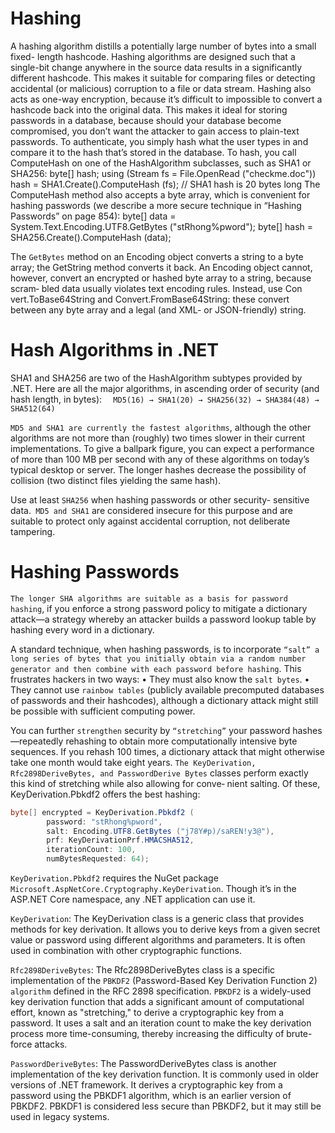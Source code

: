 
# Hashing

A hashing algorithm distills a potentially large number of bytes into a small fixed- length hashcode. Hashing algorithms are designed such that a single-bit change anywhere in the source data results in a significantly different hashcode. This makes it suitable for comparing files or detecting accidental (or malicious) corruption to a file or data stream.
Hashing also acts as one-way encryption, because it’s difficult to impossible to convert a hashcode back into the original data. This makes it ideal for storing passwords in a database, because should your database become compromised, you don’t want the attacker to gain access to plain-text passwords. To authenticate, you simply hash what the user types in and compare it to the hash that’s stored in the database.
To hash, you call ComputeHash on one of the HashAlgorithm subclasses, such as SHA1 or SHA256:
    byte[] hash;
    using (Stream fs = File.OpenRead ("checkme.doc"))
hash = SHA1.Create().ComputeHash (fs); // SHA1 hash is 20 bytes long
The ComputeHash method also accepts a byte array, which is convenient for hashing passwords (we describe a more secure technique in “Hashing Passwords” on page 854):
    byte[] data = System.Text.Encoding.UTF8.GetBytes ("stRhong%pword");
    byte[] hash = SHA256.Create().ComputeHash (data);

The `GetBytes` method on an Encoding object converts a string to a byte array; the GetString method converts it back. An Encoding object cannot, however, convert an encrypted or hashed byte array to a string, because scram‐ bled data usually violates text encoding rules. Instead, use Con vert.ToBase64String and Convert.FromBase64String: these convert between any byte array and a legal (and XML- or JSON-friendly) string.

# Hash Algorithms in .NET
SHA1 and SHA256 are two of the HashAlgorithm subtypes provided by .NET. Here are all the major algorithms, in ascending order of security (and hash length, in bytes):
  `  MD5(16) → SHA1(20) → SHA256(32) → SHA384(48) → SHA512(64)`

`MD5 and SHA1 are currently the fastest algorithms`, although the other algorithms are not more than (roughly) two times slower in their current implementations. To give a ballpark figure, you can expect a performance of more than 100 MB per second with any of these algorithms on today’s typical desktop or server. The longer hashes decrease the possibility of collision (two distinct files yielding the same hash).

Use at least `SHA256` when hashing passwords or other security- sensitive data.` MD5 and SHA1` are considered insecure for this purpose and are suitable to protect only against accidental corruption, not deliberate tampering.

# Hashing Passwords
`The longer SHA algorithms are suitable as a basis for password hashing`, if you enforce a strong password policy to mitigate a dictionary attack—a strategy whereby an attacker builds a password lookup table by hashing every word in a dictionary.

A standard technique, when hashing passwords, is to incorporate `“salt” a long series of bytes that you initially obtain via a random number generator and then combine with each password before hashing`. This frustrates hackers in two ways:
  • They must also know the `salt bytes`.
  • They cannot use `rainbow tables` (publicly available precomputed databases of passwords and their hashcodes), although a dictionary attack might still be possible with sufficient computing power.

You can further `strengthen` security by `“stretching”` your password hashes—repeatedly rehashing to obtain more computationally intensive byte sequences. If you rehash 100 times, a dictionary attack that might otherwise take one month would take eight years. `The KeyDerivation, Rfc2898DeriveBytes, and PasswordDerive Bytes` classes perform exactly this kind of stretching while also allowing for conve‐ nient salting. Of these, KeyDerivation.Pbkdf2 offers the best hashing:
```c#
byte[] encrypted = KeyDerivation.Pbkdf2 (
        password: "stRhong%pword",
        salt: Encoding.UTF8.GetBytes ("j78Y#p)/saREN!y3@"),
        prf: KeyDerivationPrf.HMACSHA512,
        iterationCount: 100,
        numBytesRequested: 64);
```

`KeyDerivation.Pbkdf2` requires the NuGet package `Microsoft.AspNetCore.Cryptography.KeyDerivation`. Though it’s in the ASP.NET Core namespace, any .NET application can use it.


`KeyDerivation`: The KeyDerivation class is a generic class that provides methods for key derivation. It allows you to derive keys from a given secret value or password using different algorithms and parameters. It is often used in combination with other cryptographic functions.

`Rfc2898DeriveBytes`: The Rfc2898DeriveBytes class is a specific implementation of the `PBKDF2` (Password-Based Key Derivation Function 2) `algorithm` defined in the RFC 2898 specification. `PBKDF2` is a widely-used key derivation function that adds a significant amount of computational effort, known as "stretching," to derive a cryptographic key from a password. It uses a salt and an iteration count to make the key derivation process more time-consuming, thereby increasing the difficulty of brute-force attacks.

`PasswordDeriveBytes`: The PasswordDeriveBytes class is another implementation of the key derivation function. It is commonly used in older versions of .NET framework. It derives a cryptographic key from a password using the PBKDF1 algorithm, which is an earlier version of PBKDF2. PBKDF1 is considered less secure than PBKDF2, but it may still be used in legacy systems.